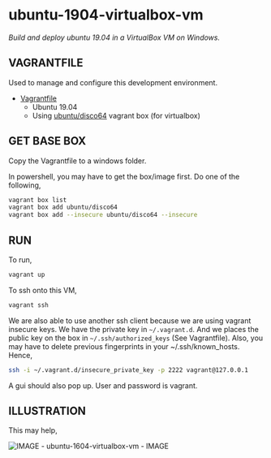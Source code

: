 # ubuntu-1904-virtualbox-vm

_Build and deploy ubuntu 19.04 in a VirtualBox VM on Windows._

## VAGRANTFILE

 Used to manage and configure this development environment.

* [Vagrantfile](https://github.com/JeffDeCola/my-vagrant-boxes/blob/master/windows/virtualbox/ubuntu-1904-virtualbox-vm/Vagrantfile)
  * Ubuntu 19.04
  * Using
    [ubuntu/disco64](https://app.vagrantup.com/ubuntu/boxes/disco64)
    vagrant box (for virtualbox)

## GET BASE BOX

Copy the Vagrantfile to a windows folder.

In powershell, you may have to get the box/image first. Do one of the following,

```bash
vagrant box list
vagrant box add ubuntu/disco64
vagrant box add --insecure ubuntu/disco64 --insecure
```





## RUN

To run,

```bash
vagrant up
```

To ssh onto this VM,

```bash
vagrant ssh
```

We are also able to use another ssh client because we are using
vagrant insecure keys. We have the private key in `~/.vagrant.d`.
And we places the public key on the box in `~/.ssh/authorized_keys`
(See Vagrantfile). Also, you may have to delete previous fingerprints
in your ~/.ssh/known_hosts. Hence,

```bash
ssh -i ~/.vagrant.d/insecure_private_key -p 2222 vagrant@127.0.0.1
```

A gui should also pop up. User and password is vagrant.

## ILLUSTRATION

This may help,

![IMAGE - ubuntu-1604-virtualbox-vm - IMAGE](../../docs/pics/ubuntu-1604-virtualbox-vm.jpg)
